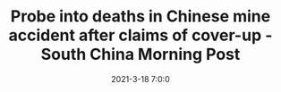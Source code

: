 ---
"title": "Probe into deaths in Chinese mine accident after claims of cover-up - South China Morning Post"
"date": "2021-3-18 7:0:0"
"feed_name": "GOOGLENEWSMINING"
"feed_website": "https://news.google.com/search?q=mining%2Bincident&hl=en-US&gl=US&ceid=US:en"
"feed_rss": "https://news.google.com/rss/search?q=mining%2Bincident&hl=en-US&gl=US&ceid=US:en"
"link": "https://www.scmp.com/news/china/politics/article/3125998/probe-deaths-chinese-mine-accident-after-claims-cover"
"file": "_posts/2021-1-1-3ae75ef3b5bb8d459cedca02e7d6d968ede75129.md"
"accident": "1"
"drilling": "0"
---